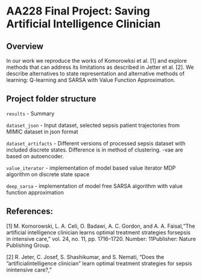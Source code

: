 # AA228 Final Project: Saving Artificial Intelligence Clinician

## Overview

In our work we reproduce the works of Komorowksi et al. [1] and explore methods that can address its limitations as described in  Jetter  et  al.  [2]. We describe alternatives to state representation and alternative methods of learning: Q-learning and SARSA with Value Function Approximation.

## Project folder structure

`results` - Summary 

`dataset_json` - Input dataset, selected sepsis patient trajectories from MIMIC dataset in json format

`dataset_artifacts` - Different versions of processed sepsis dataset with included discrete states. Difference is in method of clustering. -vae are based on autoencoder.

`value_iterator` - implementation of model based value iterator MDP algorithm on discrete state space

`deep_sarsa` - implementation of model free SARSA algorithm with value function approximation

## References:

[1] M. Komorowski, L. A. Celi, O. Badawi, A. C. Gordon, and A. A. Faisal,“The artificial intelligence clinician learns optimal treatment strategies forsepsis  in  intensive  care,”  vol.  24,  no.  11,  pp.  1716–1720.   Number:  11Publisher: Nature Publishing Group.

[2]  R.  Jeter,  C.  Josef,  S.  Shashikumar,  and  S.  Nemati,  “Does  the  ”artificialintelligence  clinician”  learn  optimal  treatment  strategies  for  sepsis  inintensive care?,”